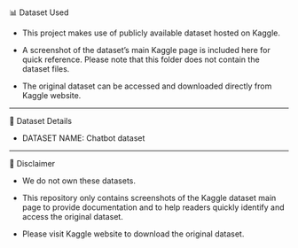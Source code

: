 📊 Dataset Used

- This project makes use of publicly available dataset hosted on Kaggle.

- A screenshot of the dataset’s main Kaggle page is included here for quick reference. Please note that this folder does not contain the dataset files.

- The original dataset can be accessed and downloaded directly from Kaggle website.

---

📂 Dataset Details

- DATASET NAME: Chatbot dataset

---

📌 Disclaimer

- We do not own these datasets.

- This repository only contains screenshots of the Kaggle dataset main page to provide documentation and to help readers quickly identify and access the original dataset.

- Please visit Kaggle website to download the original dataset.